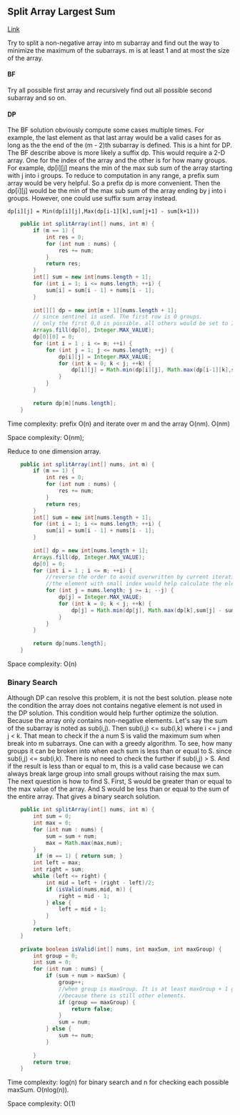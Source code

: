## Split Array Largest Sum

[Link](https://leetcode.com/problems/split-array-largest-sum/)

Try to split a non-negative array into m subarray and find out the way to minimize the maximum of the subarrays.  m is at least 1 and at most the size of the array.

#### BF

Try all possible first array and recursively find out all possible second subarray and so on.

#### DP

The BF solution obviously compute some cases multiple times. For example, the last element as that last array would be a valid cases for as long as the  the end of  the (m - 2)th subarray is defined. This is a hint for DP. The BF describe above is more likely a suffix dp. This would require a 2-D array. One for the index of the array and the other is for how many groups. For example, dp[i]\[j] means the min of the max sub sum of the array starting with j into i groups.  To reduce to computation in any range, a prefix sum array would be very helpful. So a prefix dp is more convenient. Then the dp[i]\[j] would be   the min of the max sub sum of the array ending by j into i groups. However, one could use suffix sum array instead.

```
dp[i][j] = Min(dp[i][j],Max(dp[i-1][k],sum[j+1] - sum[k+1]))
```



```java
    public int splitArray(int[] nums, int m) {
        if (m == 1) {
            int res = 0;
            for (int num : nums) {
                res += num;
            }
            return res;
        }
        int[] sum = new int[nums.length + 1];
        for (int i = 1; i <= nums.length; ++i) {
            sum[i] = sum[i - 1] + nums[i - 1];
        }
        
        int[][] dp = new int[m + 1][nums.length + 1];
        // since sentinel is used. The first row is 0 groups.
        // only the first 0,0 is possible. all others would be set to Integer.MAX_VALUE
        Arrays.fill(dp[0], Integer.MAX_VALUE);
        dp[0][0] = 0;
        for (int i = 1 ; i <= m; ++i) {
            for (int j = 1; j <= nums.length; ++j) {
                dp[i][j] = Integer.MAX_VALUE;
                for (int k = 0; k < j; ++k) {
                    dp[i][j] = Math.min(dp[i][j], Math.max(dp[i-1][k],sum[j] - sum[k]));
                }
            }
        }
        
        return dp[m][nums.length];
    }
```

Time complexity:  prefix O(n) and iterate over m and the array  O(nm). O(nm)

Space complexity: O(nm);

Reduce to one dimension array.

```java
    public int splitArray(int[] nums, int m) {
        if (m == 1) {
            int res = 0;
            for (int num : nums) {
                res += num;
            }
            return res;
        }
        int[] sum = new int[nums.length + 1];
        for (int i = 1; i <= nums.length; ++i) {
            sum[i] = sum[i - 1] + nums[i - 1];
        }
        
        int[] dp = new int[nums.length + 1];
        Arrays.fill(dp, Integer.MAX_VALUE);
        dp[0] = 0;
        for (int i = 1 ; i <= m; ++i) {
            //reverse the order to avoid overwritten by current iteration
            //the element with small index would help calculate the element with large index
            for (int j = nums.length; j >= i; --j) {
                dp[j] = Integer.MAX_VALUE;
                for (int k = 0; k < j; ++k) {
                    dp[j] = Math.min(dp[j], Math.max(dp[k],sum[j] - sum[k]));
                }
            }
        }
        
        return dp[nums.length];
    }
```

Space complexity: O(n)

### Binary Search

Although DP can resolve this problem, it is not the best solution. please note the condition the array does not contains negative element is not used in the DP solution. This condition would help further optimize the solution. Because the array only contains non-negative elements. Let's say the sum of the subarray is noted as sub(i,j). Then sub(i,j) <= sub(i,k) where i <= j and j < k. That mean to check if the a num S is valid the maximum sum when break into m subarrays. One can with a greedy algorithm. To see, how many groups it can be broken into when each sum is less than or equal to S. since sub(i,j) <= sub(i,k). There is no need to check the further if sub(i,j) > S. And if the result is less than or equal to m, this is a valid case because we can always break large group into small groups without raising the max sum. The next question is how to find S. First, S would be greater than or equal to the max value of the array. And S would be less than or equal to the sum of the entire array. That gives a binary search solution.

```java
    public int splitArray(int[] nums, int m) {
        int sum = 0;
        int max = 0;
        for (int num : nums) {
            sum = sum + num;
            max = Math.max(max,num);
        }
         if (m == 1) { return sum; }
        int left = max;
        int right = sum;
        while (left <= right) {
            int mid = left + (right - left)/2;
            if (isValid(nums,mid, m)) {
                right = mid - 1;
            } else {
                left = mid + 1;
            }
        }
        return left;
    }
    
    private boolean isValid(int[] nums, int maxSum, int maxGroup) {
        int group = 0;
        int sum = 0;
        for (int num : nums) {
            if (sum + num > maxSum) {
                group++;
                //when group is maxGroup. It is at least maxGroup + 1 groups
                //because there is still other elements.
                if (group == maxGroup) {
                    return false;
                }
                sum = num;
            } else {
                sum += num;
            }
            
        }
        return true;
    }
```

Time complexity: log(n) for binary search and n for checking each possible maxSum. O(nlog(n)).

Space complexity: O(1)